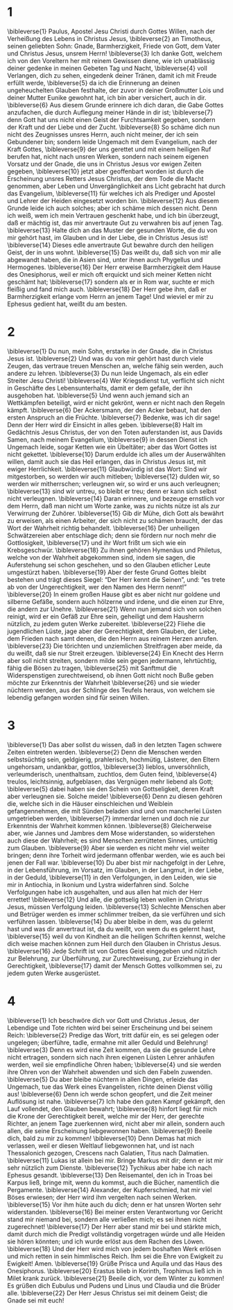 # 1 
\bibleverse{1} Paulus, Apostel Jesu Christi durch Gottes Willen, nach der Verheißung des Lebens in Christus Jesus, \bibleverse{2} an Timotheus, seinen geliebten Sohn: Gnade, Barmherzigkeit, Friede von Gott, dem Vater und Christus Jesus, unsrem Herrn! \bibleverse{3} Ich danke Gott, welchem ich von den Voreltern her mit reinem Gewissen diene, wie ich unablässig deiner gedenke in meinen Gebeten Tag und Nacht, \bibleverse{4} voll Verlangen, dich zu sehen, eingedenk deiner Tränen, damit ich mit Freude erfüllt werde, \bibleverse{5} da ich die Erinnerung an deinen ungeheuchelten Glauben festhalte, der zuvor in deiner Großmutter Lois und deiner Mutter Eunike gewohnt hat, ich bin aber versichert, auch in dir. \bibleverse{6} Aus diesem Grunde erinnere ich dich daran, die Gabe Gottes anzufachen, die durch Auflegung meiner Hände in dir ist; \bibleverse{7} denn Gott hat uns nicht einen Geist der Furchtsamkeit gegeben, sondern der Kraft und der Liebe und der Zucht. \bibleverse{8} So schäme dich nun nicht des Zeugnisses unsres Herrn, auch nicht meiner, der ich sein Gebundener bin; sondern leide Ungemach mit dem Evangelium, nach der Kraft Gottes, \bibleverse{9} der uns gerettet und mit einem heiligen Ruf berufen hat, nicht nach unsren Werken, sondern nach seinem eigenen Vorsatz und der Gnade, die uns in Christus Jesus vor ewigen Zeiten gegeben, \bibleverse{10} jetzt aber geoffenbart worden ist durch die Erscheinung unsres Retters Jesus Christus, der dem Tode die Macht genommen, aber Leben und Unvergänglichkeit ans Licht gebracht hat durch das Evangelium, \bibleverse{11} für welches ich als Prediger und Apostel und Lehrer der Heiden eingesetzt worden bin. \bibleverse{12} Aus diesem Grunde leide ich auch solches; aber ich schäme mich dessen nicht. Denn ich weiß, wem ich mein Vertrauen geschenkt habe, und ich bin überzeugt, daß er mächtig ist, das mir anvertraute Gut zu verwahren bis auf jenen Tag. \bibleverse{13} Halte dich an das Muster der gesunden Worte, die du von mir gehört hast, im Glauben und in der Liebe, die in Christus Jesus ist! \bibleverse{14} Dieses edle anvertraute Gut bewahre durch den heiligen Geist, der in uns wohnt. \bibleverse{15} Das weißt du, daß sich von mir alle abgewandt haben, die in Asien sind, unter ihnen auch Phygellus und Hermogenes. \bibleverse{16} Der Herr erweise Barmherzigkeit dem Hause des Onesiphorus, weil er mich oft erquickt und sich meiner Ketten nicht geschämt hat; \bibleverse{17} sondern als er in Rom war, suchte er mich fleißig und fand mich auch. \bibleverse{18} Der Herr gebe ihm, daß er Barmherzigkeit erlange vom Herrn an jenem Tage! Und wieviel er mir zu Ephesus gedient hat, weißt du am besten. 

# 2 
\bibleverse{1} Du nun, mein Sohn, erstarke in der Gnade, die in Christus Jesus ist. \bibleverse{2} Und was du von mir gehört hast durch viele Zeugen, das vertraue treuen Menschen an, welche fähig sein werden, auch andere zu lehren. \bibleverse{3} Du nun leide Ungemach, als ein edler Streiter Jesu Christi! \bibleverse{4} Wer Kriegsdienst tut, verflicht sich nicht in Geschäfte des Lebensunterhalts, damit er dem gefalle, der ihn ausgehoben hat. \bibleverse{5} Und wenn auch jemand sich an Wettkämpfen beteiligt, wird er nicht gekrönt, wenn er nicht nach den Regeln kämpft. \bibleverse{6} Der Ackersmann, der den Acker bebaut, hat den ersten Anspruch an die Früchte. \bibleverse{7} Bedenke, was ich dir sage! Denn der Herr wird dir Einsicht in alles geben. \bibleverse{8} Halt im Gedächtnis Jesus Christus, der von den Toten auferstanden ist, aus Davids Samen, nach meinem Evangelium, \bibleverse{9} in dessen Dienst ich Ungemach leide, sogar Ketten wie ein Übeltäter; aber das Wort Gottes ist nicht gekettet. \bibleverse{10} Darum erdulde ich alles um der Auserwählten willen, damit auch sie das Heil erlangen, das in Christus Jesus ist, mit ewiger Herrlichkeit. \bibleverse{11} Glaubwürdig ist das Wort: Sind wir mitgestorben, so werden wir auch mitleben; \bibleverse{12} dulden wir, so werden wir mitherrschen; verleugnen wir, so wird er uns auch verleugnen; \bibleverse{13} sind wir untreu, so bleibt er treu; denn er kann sich selbst nicht verleugnen. \bibleverse{14} Daran erinnere, und bezeuge ernstlich vor dem Herrn, daß man nicht um Worte zanke, was zu nichts nütze ist als zur Verwirrung der Zuhörer. \bibleverse{15} Gib dir Mühe, dich Gott als bewährt zu erweisen, als einen Arbeiter, der sich nicht zu schämen braucht, der das Wort der Wahrheit richtig behandelt. \bibleverse{16} Der unheiligen Schwätzereien aber entschlage dich; denn sie fördern nur noch mehr die Gottlosigkeit, \bibleverse{17} und ihr Wort frißt um sich wie ein Krebsgeschwür. \bibleverse{18} Zu ihnen gehören Hymenäus und Philetus, welche von der Wahrheit abgekommen sind, indem sie sagen, die Auferstehung sei schon geschehen, und so den Glauben etlicher Leute umgestürzt haben. \bibleverse{19} Aber der feste Grund Gottes bleibt bestehen und trägt dieses Siegel: “Der Herr kennt die Seinen”, und: “es trete ab von der Ungerechtigkeit, wer den Namen des Herrn nennt!” \bibleverse{20} In einem großen Hause gibt es aber nicht nur goldene und silberne Gefäße, sondern auch hölzerne und irdene, und die einen zur Ehre, die andern zur Unehre. \bibleverse{21} Wenn nun jemand sich von solchen reinigt, wird er ein Gefäß zur Ehre sein, geheiligt und dem Hausherrn nützlich, zu jedem guten Werke zubereitet. \bibleverse{22} Fliehe die jugendlichen Lüste, jage aber der Gerechtigkeit, dem Glauben, der Liebe, dem Frieden nach samt denen, die den Herrn aus reinem Herzen anrufen. \bibleverse{23} Die törichten und unziemlichen Streitfragen aber meide, da du weißt, daß sie nur Streit erzeugen. \bibleverse{24} Ein Knecht des Herrn aber soll nicht streiten, sondern milde sein gegen jedermann, lehrtüchtig, fähig die Bösen zu tragen, \bibleverse{25} mit Sanftmut die Widerspenstigen zurechtweisend, ob ihnen Gott nicht noch Buße geben möchte zur Erkenntnis der Wahrheit \bibleverse{26} und sie wieder nüchtern werden, aus der Schlinge des Teufels heraus, von welchem sie lebendig gefangen worden sind für seinen Willen. 

# 3 
\bibleverse{1} Das aber sollst du wissen, daß in den letzten Tagen schwere Zeiten eintreten werden. \bibleverse{2} Denn die Menschen werden selbstsüchtig sein, geldgierig, prahlerisch, hochmütig, Lästerer, den Eltern ungehorsam, undankbar, gottlos, \bibleverse{3} lieblos, unversöhnlich, verleumderisch, unenthaltsam, zuchtlos, dem Guten feind, \bibleverse{4} treulos, leichtsinnig, aufgeblasen, das Vergnügen mehr liebend als Gott; \bibleverse{5} dabei haben sie den Schein von Gottseligkeit, deren Kraft aber verleugnen sie. Solche meide! \bibleverse{6} Denn zu diesen gehören die, welche sich in die Häuser einschleichen und Weiblein gefangennehmen, die mit Sünden beladen sind und von mancherlei Lüsten umgetrieben werden, \bibleverse{7} immerdar lernen und doch nie zur Erkenntnis der Wahrheit kommen können. \bibleverse{8} Gleicherweise aber, wie Jannes und Jambres dem Mose widerstanden, so widerstehen auch diese der Wahrheit; es sind Menschen zerrütteten Sinnes, untüchtig zum Glauben. \bibleverse{9} Aber sie werden es nicht mehr viel weiter bringen; denn ihre Torheit wird jedermann offenbar werden, wie es auch bei jenen der Fall war. \bibleverse{10} Du aber bist mir nachgefolgt in der Lehre, in der Lebensführung, im Vorsatz, im Glauben, in der Langmut, in der Liebe, in der Geduld, \bibleverse{11} in den Verfolgungen, in den Leiden, wie sie mir in Antiochia, in Ikonium und Lystra widerfahren sind. Solche Verfolgungen habe ich ausgehalten, und aus allen hat mich der Herr errettet! \bibleverse{12} Und alle, die gottselig leben wollen in Christus Jesus, müssen Verfolgung leiden. \bibleverse{13} Schlechte Menschen aber und Betrüger werden es immer schlimmer treiben, da sie verführen und sich verführen lassen. \bibleverse{14} Du aber bleibe in dem, was du gelernt hast und was dir anvertraut ist, da du weißt, von wem du es gelernt hast, \bibleverse{15} weil du von Kindheit an die heiligen Schriften kennst, welche dich weise machen können zum Heil durch den Glauben in Christus Jesus. \bibleverse{16} Jede Schrift ist von Gottes Geist eingegeben und nützlich zur Belehrung, zur Überführung, zur Zurechtweisung, zur Erziehung in der Gerechtigkeit, \bibleverse{17} damit der Mensch Gottes vollkommen sei, zu jedem guten Werke ausgerüstet. 

# 4 
\bibleverse{1} Ich beschwöre dich vor Gott und Christus Jesus, der Lebendige und Tote richten wird bei seiner Erscheinung und bei seinem Reich: \bibleverse{2} Predige das Wort, tritt dafür ein, es sei gelegen oder ungelegen; überführe, tadle, ermahne mit aller Geduld und Belehrung! \bibleverse{3} Denn es wird eine Zeit kommen, da sie die gesunde Lehre nicht ertragen, sondern sich nach ihren eigenen Lüsten Lehrer anhäufen werden, weil sie empfindliche Ohren haben; \bibleverse{4} und sie werden ihre Ohren von der Wahrheit abwenden und sich den Fabeln zuwenden. \bibleverse{5} Du aber bleibe nüchtern in allen Dingen, erleide das Ungemach, tue das Werk eines Evangelisten, richte deinen Dienst völlig aus! \bibleverse{6} Denn ich werde schon geopfert, und die Zeit meiner Auflösung ist nahe. \bibleverse{7} Ich habe den guten Kampf gekämpft, den Lauf vollendet, den Glauben bewahrt; \bibleverse{8} hinfort liegt für mich die Krone der Gerechtigkeit bereit, welche mir der Herr, der gerechte Richter, an jenem Tage zuerkennen wird, nicht aber mir allein, sondern auch allen, die seine Erscheinung liebgewonnen haben. \bibleverse{9} Beeile dich, bald zu mir zu kommen! \bibleverse{10} Denn Demas hat mich verlassen, weil er diesen Weltlauf liebgewonnen hat, und ist nach Thessalonich gezogen, Crescens nach Galatien, Titus nach Dalmatien. \bibleverse{11} Lukas ist allein bei mir. Bringe Markus mit dir; denn er ist mir sehr nützlich zum Dienste. \bibleverse{12} Tychikus aber habe ich nach Ephesus gesandt. \bibleverse{13} Den Reisemantel, den ich in Troas bei Karpus ließ, bringe mit, wenn du kommst, auch die Bücher, namentlich die Pergamente. \bibleverse{14} Alexander, der Kupferschmied, hat mir viel Böses erwiesen; der Herr wird ihm vergelten nach seinen Werken. \bibleverse{15} Vor ihm hüte auch du dich; denn er hat unsren Worten sehr widerstanden. \bibleverse{16} Bei meiner ersten Verantwortung vor Gericht stand mir niemand bei, sondern alle verließen mich; es sei ihnen nicht zugerechnet! \bibleverse{17} Der Herr aber stand mir bei und stärkte mich, damit durch mich die Predigt vollständig vorgetragen würde und alle Heiden sie hören könnten; und ich wurde erlöst aus dem Rachen des Löwen. \bibleverse{18} Und der Herr wird mich von jedem boshaften Werk erlösen und mich retten in sein himmlisches Reich. Ihm sei die Ehre von Ewigkeit zu Ewigkeit! Amen. \bibleverse{19} Grüße Prisca und Aquila und das Haus des Onesiphorus. \bibleverse{20} Erastus blieb in Korinth, Trophimus ließ ich in Milet krank zurück. \bibleverse{21} Beeile dich, vor dem Winter zu kommen! Es grüßen dich Eubulus und Pudens und Linus und Claudia und die Brüder alle. \bibleverse{22} Der Herr Jesus Christus sei mit deinem Geist; die Gnade sei mit euch! 